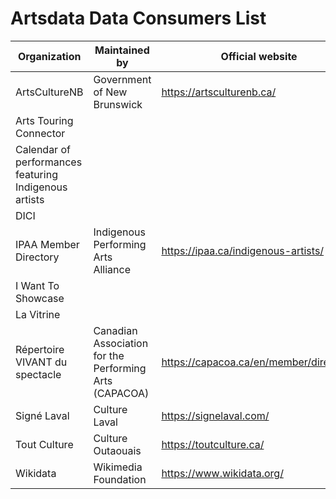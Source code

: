 
# Artsdata Data Consumers List

| Organization | Maintained by | Official website | Github repository |
| --- | --- | --- | --- |
| ArtsCultureNB   | Government of New Brunswick | https://artsculturenb.ca/
| Arts Touring Connector |
| Calendar of performances featuring Indigenous artists |
| DICI
| IPAA Member Directory | Indigenous Performing Arts Alliance | https://ipaa.ca/indigenous-artists/
| I Want To Showcase |
| La Vitrine |
| Répertoire VIVANT du spectacle |  Canadian Association for the Performing Arts (CAPACOA) |  https://capacoa.ca/en/member/directory/
| Signé Laval |  Culture Laval |  https://signelaval.com/
| Tout Culture |  Culture Outaouais | https://toutculture.ca/
| Wikidata | Wikimedia Foundation |  https://www.wikidata.org/

